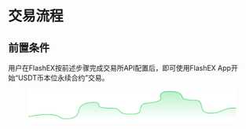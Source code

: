 # 交易流程

## 前置条件

用户在FlashEX按前述步骤完成交易所API配置后，即可使用FlashEX App开始“USDT币本位永续合约”交易。

<figure><img src="../../.gitbook/assets/Group 1 (1).png" alt=""><figcaption></figcaption></figure>
